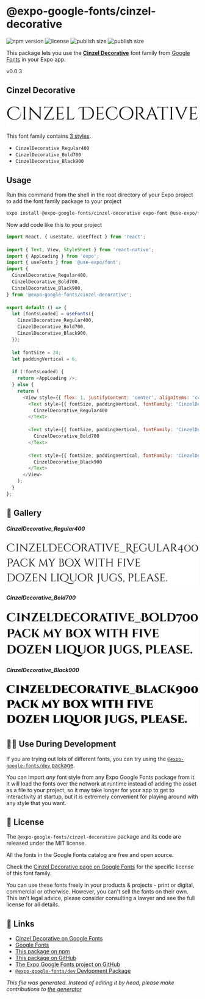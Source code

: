 # @expo-google-fonts/cinzel-decorative

![npm version](https://flat.badgen.net/npm/v/@expo-google-fonts/cinzel-decorative)
![license](https://flat.badgen.net/github/license/expo/google-fonts)
![publish size](https://flat.badgen.net/packagephobia/install/@expo-google-fonts/cinzel-decorative)
![publish size](https://flat.badgen.net/packagephobia/publish/@expo-google-fonts/cinzel-decorative)

This package lets you use the [**Cinzel Decorative**](https://fonts.google.com/specimen/Cinzel+Decorative) font family from [Google Fonts](https://fonts.google.com/) in your Expo app.

v0.0.3

## Cinzel Decorative

![Cinzel Decorative](./font-family.png)

This font family contains [3 styles](#gallery).

- `CinzelDecorative_Regular400`
- `CinzelDecorative_Bold700`
- `CinzelDecorative_Black900`

## Usage

Run this command from the shell in the root directory of your Expo project to add the font family package to your project
```sh
expo install @expo-google-fonts/cinzel-decorative expo-font @use-expo/font
```

Now add code like this to your project
```js
import React, { useState, useEffect } from 'react';

import { Text, View, StyleSheet } from 'react-native';
import { AppLoading } from 'expo';
import { useFonts } from '@use-expo/font';
import {
  CinzelDecorative_Regular400,
  CinzelDecorative_Bold700,
  CinzelDecorative_Black900,
} from '@expo-google-fonts/cinzel-decorative';

export default () => {
  let [fontsLoaded] = useFonts({
    CinzelDecorative_Regular400,
    CinzelDecorative_Bold700,
    CinzelDecorative_Black900,
  });

  let fontSize = 24;
  let paddingVertical = 6;

  if (!fontsLoaded) {
    return <AppLoading />;
  } else {
    return (
      <View style={{ flex: 1, justifyContent: 'center', alignItems: 'center' }}>
        <Text style={{ fontSize, paddingVertical, fontFamily: 'CinzelDecorative_Regular400' }}>
          CinzelDecorative_Regular400
        </Text>

        <Text style={{ fontSize, paddingVertical, fontFamily: 'CinzelDecorative_Bold700' }}>
          CinzelDecorative_Bold700
        </Text>

        <Text style={{ fontSize, paddingVertical, fontFamily: 'CinzelDecorative_Black900' }}>
          CinzelDecorative_Black900
        </Text>
      </View>
    );
  }
};

```

## 🔡 Gallery

##### CinzelDecorative_Regular400
![CinzelDecorative_Regular400](./e2559504f7da1fc2410b4eca9cb5ca6fee8c1ead7c3920a0b225ef4f1da9034f.ttf.png)

##### CinzelDecorative_Bold700
![CinzelDecorative_Bold700](./3a01d62b7c7d50b908e2fd62beb09363fb5e99ea2f21e0e79f71e5a6c356ceba.ttf.png)

##### CinzelDecorative_Black900
![CinzelDecorative_Black900](./a9e463550cabc5d5d694e24c136e6d235212011e58c21d523229960a16bc5148.ttf.png)


## 👩‍💻 Use During Development

If you are trying out lots of different fonts, you can try using the [`@expo-google-fonts/dev` package](https://github.com/expo/google-fonts/tree/master/font-packages/dev#readme).

You can import *any* font style from any Expo Google Fonts package from it. It will load the fonts
over the network at runtime instead of adding the asset as a file to your project, so it may take longer
for your app to get to interactivity at startup, but it is extremely convenient
for playing around with any style that you want.

## 📖 License

The `@expo-google-fonts/cinzel-decorative` package and its code are released under the MIT license.

All the fonts in the Google Fonts catalog are free and open source.

Check the [Cinzel Decorative page on Google Fonts](https://fonts.google.com/specimen/Cinzel+Decorative) for the specific license of this font family.

You can use these fonts freely in your products & projects - print or digital, commercial or otherwise. However, you can't sell the fonts on their own. This isn't legal advice, please consider consulting a lawyer and see the full license for all details.

## 🔗 Links

- [Cinzel Decorative on Google Fonts](https://fonts.google.com/specimen/Cinzel+Decorative)
- [Google Fonts](https://fonts.google.com/)
- [This package on npm](https://www.npmjs.com/package/@expo-google-fonts/cinzel-decorative)
- [This package on GitHub](https://github.com/expo/google-fonts/tree/master/font-packages/cinzel-decorative)
- [The Expo Google Fonts project on GitHub](https://github.com/expo/google-fonts)
- [`@expo-google-fonts/dev` Devlopment Package](https://github.com/expo/google-fonts/tree/master/font-packages/dev)


*This file was generated. Instead of editing it by head, please make contributions to [the generator](https://github.com/expo/google-fonts/tree/master/packages/generator)*
